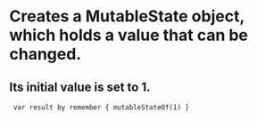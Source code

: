 # Creates a MutableState object, which holds a value that can be changed.
 ## Its initial value is set to 1.


````
 var result by remember { mutableStateOf(1) }

````
